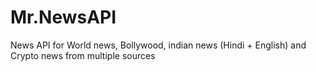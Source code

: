 # Mr.NewsAPI
News API for World news, Bollywood, indian news (Hindi + English) and Crypto news from  multiple sources
